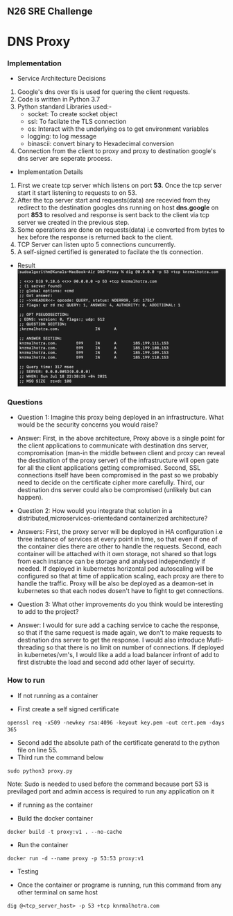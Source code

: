 ## N26 SRE Challenge

# DNS Proxy 

### Implementation

- Service Architecture Decisions

1. Google's dns over tls is used for quering the client requests.
2. Code is written in Python 3.7
3. Python standard Libraries used:-
    - socket: To create socket object
    - ssl: To facilate the TLS connection
    - os: Interact with the underlying os to get environment variables
    - logging: to log message
    - binascii: convert binary to Hexadecimal conversion
4. Connection from the client to proxy and proxy to destination google's dns server are seperate process.

- Implementation Details

1. First we create tcp server which listens on port **53**. Once the tcp server start it start listening to requests to on 53.
2. After the tcp server start and requests(data) are recevied from they redirect to the destination googles dns running on host **dns.google** on port **853** to resolved and response is sent back to the client via tcp server we created in the previous step.
3. Some operations are done on requests(data) i.e converted from bytes to hex before the response is returned back to the client.
4. TCP Server can listen upto 5 connections cuncurrently.
5. A self-signed certified is generated to facilate the tls connection.

- Result
![alt text](assets/output.png)


### Questions

- Question 1: Imagine this proxy being deployed in an infrastructure. What would be the security concerns you would raise?
- Answer: First, in the above architecture, Proxy above is a single point for the client applications to communicate with destination dns server, compromisation (man-in the middle between client and proxy can reveal the destination of the proxy server) of the infrastructure will open gate for all the client applications getting compromised. Second, SSL connections itself have been compromised in the past so we probably need to decide on the certificate cipher more carefully. Third, our destination dns server could also be compromised (unlikely but can happen).

- Question 2: How would you integrate that solution in a distributed,microservices-orientedand containerized architecture?
- Answers: First, the proxy server will be deployed in HA configuration i.e three instance of services at every point in time, so that even if one of the container dies there are other to handle the requests. Second, each container will be attached with it own storage, not shared so that logs from each instance can be storage and analysed independently if needed. If deployed in kubernetes horizontal pod autoscaling will be configured so that at time of application scaling, each proxy are there to handle the traffic. Proxy will be also be deployed as a deamon-set in kubernetes so that each nodes dosen't have to fight to get connections. 

- Question 3: What other improvements do you think would be interesting to add to the project?
- Answer: I would for sure add a caching service to cache the response, so that if the same request is made again, we don't to make requests to destination dns server to get the response. I would also introduce Mutli-threading so that there is no limit on number of connections. If deployed in kubernetes/vm's, I would like a add a load balancer infront of add to first distrubte the load and second add other layer of secuirty.

### How to run

* If not running as a container

- First create a self signed certificate
```
openssl req -x509 -newkey rsa:4096 -keyout key.pem -out cert.pem -days 365
```
- Second add the absolute path of the certificate generatd to the python file on line 55.
- Third run the command below
``` 
sudo python3 proxy.py
```
Note: Sudo is needed to used before the command because port 53 is previlaged port and admin access is required to run any application on it

* if running as the container
- Build the docker container
```
docker build -t proxy:v1 . --no-cache
```
- Run the container
```
docker run -d --name proxy -p 53:53 proxy:v1
```

* Testing

- Once the container or programe is running, run this command from any other terminal on same host
```
dig @<tcp_server_host> -p 53 +tcp knrmalhotra.com
```
